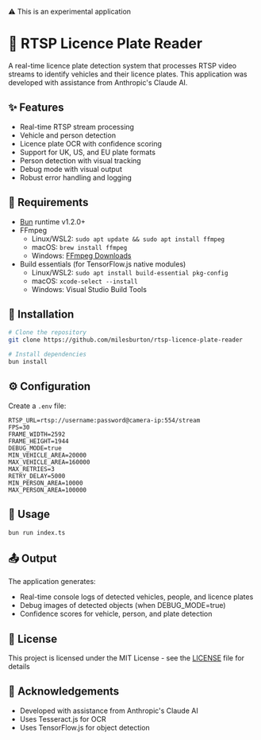 ⚠️ This is an experimental application

# 🎥 RTSP Licence Plate Reader 

A real-time licence plate detection system that processes RTSP video streams to identify vehicles and their licence plates. This application was developed with assistance from Anthropic's Claude AI.

## ✨ Features

- Real-time RTSP stream processing
- Vehicle and person detection
- Licence plate OCR with confidence scoring
- Support for UK, US, and EU plate formats
- Person detection with visual tracking
- Debug mode with visual output
- Robust error handling and logging

## 🔧 Requirements

- [Bun](https://bun.sh/) runtime v1.2.0+
- FFmpeg
  - Linux/WSL2: `sudo apt update && sudo apt install ffmpeg`
  - macOS: `brew install ffmpeg`
  - Windows: [FFmpeg Downloads](https://ffmpeg.org/download.html)
- Build essentials (for TensorFlow.js native modules)
  - Linux/WSL2: `sudo apt install build-essential pkg-config`
  - macOS: `xcode-select --install`
  - Windows: Visual Studio Build Tools

## 🚀 Installation

```bash
# Clone the repository
git clone https://github.com/milesburton/rtsp-licence-plate-reader

# Install dependencies
bun install
```

## ⚙️ Configuration

Create a `.env` file:

```env
RTSP_URL=rtsp://username:password@camera-ip:554/stream
FPS=30
FRAME_WIDTH=2592
FRAME_HEIGHT=1944
DEBUG_MODE=true
MIN_VEHICLE_AREA=20000
MAX_VEHICLE_AREA=160000
MAX_RETRIES=3
RETRY_DELAY=5000
MIN_PERSON_AREA=10000
MAX_PERSON_AREA=100000
```

## 📖 Usage

```bash
bun run index.ts
```

## 📤 Output

The application generates:
- Real-time console logs of detected vehicles, people, and licence plates
- Debug images of detected objects (when DEBUG_MODE=true)
- Confidence scores for vehicle, person, and plate detection

## 📝 License

This project is licensed under the MIT License - see the [LICENSE](LICENSE) file for details

## 🙏 Acknowledgements

- Developed with assistance from Anthropic's Claude AI
- Uses Tesseract.js for OCR
- Uses TensorFlow.js for object detection